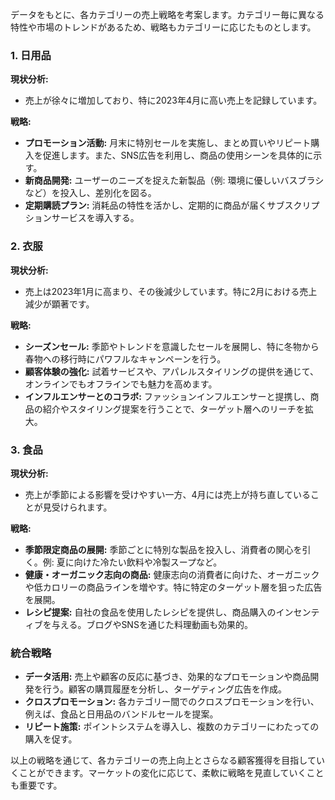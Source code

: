 データをもとに、各カテゴリーの売上戦略を考案します。カテゴリー毎に異なる特性や市場のトレンドがあるため、戦略もカテゴリーに応じたものとします。

### 1. 日用品

**現状分析:**
- 売上が徐々に増加しており、特に2023年4月に高い売上を記録しています。

**戦略:**
- **プロモーション活動:** 月末に特別セールを実施し、まとめ買いやリピート購入を促進します。また、SNS広告を利用し、商品の使用シーンを具体的に示す。
- **新商品開発:** ユーザーのニーズを捉えた新製品（例: 環境に優しいバスブラシなど）を投入し、差別化を図る。
- **定期購読プラン:** 消耗品の特性を活かし、定期的に商品が届くサブスクリプションサービスを導入する。

### 2. 衣服

**現状分析:**
- 売上は2023年1月に高まり、その後減少しています。特に2月における売上減少が顕著です。

**戦略:**
- **シーズンセール:** 季節やトレンドを意識したセールを展開し、特に冬物から春物への移行時にパワフルなキャンペーンを行う。
- **顧客体験の強化:** 試着サービスや、アパレルスタイリングの提供を通じて、オンラインでもオフラインでも魅力を高めます。
- **インフルエンサーとのコラボ:** ファッションインフルエンサーと提携し、商品の紹介やスタイリング提案を行うことで、ターゲット層へのリーチを拡大。

### 3. 食品

**現状分析:**
- 売上が季節による影響を受けやすい一方、4月には売上が持ち直していることが見受けられます。

**戦略:**
- **季節限定商品の展開:** 季節ごとに特別な製品を投入し、消費者の関心を引く。例: 夏に向けた冷たい飲料や冷製スープなど。
- **健康・オーガニック志向の商品:** 健康志向の消費者に向けた、オーガニックや低カロリーの商品ラインを増やす。特に特定のターゲット層を狙った広告を展開。
- **レシピ提案:** 自社の食品を使用したレシピを提供し、商品購入のインセンティブを与える。ブログやSNSを通じた料理動画も効果的。

### 統合戦略

- **データ活用:** 売上や顧客の反応に基づき、効果的なプロモーションや商品開発を行う。顧客の購買履歴を分析し、ターゲティング広告を作成。
- **クロスプロモーション:** 各カテゴリー間でのクロスプロモーションを行い、例えば、食品と日用品のバンドルセールを提案。
- **リピート施策:** ポイントシステムを導入し、複数のカテゴリーにわたっての購入を促す。

以上の戦略を通じて、各カテゴリーの売上向上とさらなる顧客獲得を目指していくことができます。マーケットの変化に応じて、柔軟に戦略を見直していくことも重要です。